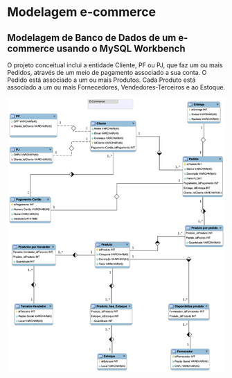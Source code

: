 # Modelagem e-commerce

## Modelagem de Banco de Dados de um e-commerce usando o MySQL Workbench

O projeto conceitual inclui a entidade Cliente, PF ou PJ, que faz um ou mais Pedidos, através de um meio de pagamento associado a sua conta. O Pedido está associado a um ou mais Produtos. Cada Produto está associado a um ou mais Fornecedores, Vendedores-Terceiros e ao Estoque.

<img src="Modelagem e-commerce.png">
